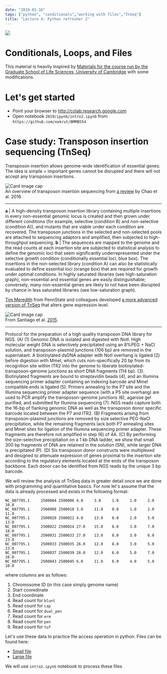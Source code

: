 ```yaml
---
date: "2019-01-16"
tags: ["python", "conditionals","working with files","TnSeq"]
title: "Lecture 4: Python refresher 2"
---
```


[![](https://imgs.xkcd.com/comics/standards.png)](https://xkcd.com/927/)

# Conditionals, Loops, and Files

<div class="alert alert-info" role="alert">
  This material is heavily inspired by <a href="http://pycam.github.io/">Materials for the course run by the Graduate School of Life Sciences, University of Cambridge</a> with some modifications.
</div>

# Let's get started

 - Point your browser to http://colab.research.google.com
 - Open notebook `2019/ipynb/intro2.ipynb` from `https://github.com/nekrut/BMMB554`

# Case study: Transposon insertion sequencing (TnSeq)

Transposon insertion allows genome-wide identification of essential genes. The idea is simple = important genes cannot be disrupted and there will not accept any transposon insertions.  

<div class="card mb-3">
  <img class="card-img-top" src="/BMMB554/img/nrmicro.2015.7-f1.jpg" alt="Card image cap">
  <div class="card-footer">
    	<footer class="blockquote-footer">
    		An overview of transposon insertion sequencing from <a href="https://www.nature.com/articles/nrmicro.2015.7">a review</a> by Chao et al. 2016. <hr>
    		<b>a</b> | A high-density transposon insertion library containing multiple insertions in every non-essential genomic locus is created and then grown under different conditions (for example, selective (condition B) and non-selective (condition A)), and mutants that are viable under each condition are recovered. The transposon junctions in the selected and non-selected pools are attached to sequencing adaptors and amplified, then subjected to high-throughput sequencing. <b>b</b> | The sequences are mapped to the genome and the read counts at each insertion site are subjected to statistical analysis to define the genomic loci that seem significantly underrepresented under the selective growth condition (conditionally essential loci, blue box). The insertions in the non-selected library (condition A) can also be statistically evaluated to define essential loci (orange box) that are required for growth under optimal conditions. In highly saturated libraries (see high-saturation graph), non-essential and essential genes are easily distinguishable; conversely, many non-essential genes are likely to not have been disrupted by chance in less saturated libraries (see low-saturation graph).
    	</footer>
  	</div>
</div>

[Tim Meredith](https://bmb.psu.edu/directory/txm50) from PennState and colleagues developed [a more advanced version of TnSeq](https://bmcgenomics.biomedcentral.com/articles/10.1186/s12864-015-1361-3) that alters gene expression level. 

<div class="card mb-3">
  <img class="card-img-top" src="/BMMB554/img/tnseq_santiago2015.png" alt="Card image cap">
  <div class="card-footer">
    	<footer class="blockquote-footer">
    		From Santiago et al. <a href="https://doi.org/10.1186/s12864-015-1361-3">2015</a>.<hr>
    		Protocol for the preparation of a high quality transposon DNA library for NGS. (A) (1) Genomic DNA is isolated and digested with NotI. High molecular weight DNA is selectively precipitated using an 8%PEG + NaCl solution, and transposon-plasmid junctions (106 bp) are removed in the supernatant. A biotinylated dsDNA adapter with NotI overhang is ligated (2) before digestion with MmeI, which cuts non-specifically 20 bp from its recognition site within ITR2 into the genome to liberate biotinylated-transposon-genome junctions as short DNA fragments (114 bp). (3). Biotinylated fragments are bound to streptavidin beads (4), and an Illumina sequencing primer adapter containing an indexing barcode and MmeI compatible ends is ligated (5). Primers annealing to the P7 site and the Illumina sequencing primer adapter sequence (with a P5 site overhang) are used to PCR amplify the transposon-genome junctions (6), agarose gel purified, and submitted for Illumina sequencing (7). NGS reads capture both the 16-bp of flanking genomic DNA as well as the transposon donor specific barcode located between the P7 and ITR2. (B) Fragments arising from transposon-plasmid junctions are removed by size selective PEG-NaCl precipitation, while the remaining fragments lack both P7 annealing sites and MmeI sites for ligation of the Illumina sequencing primer adapter. These fragments are therefore not amplified in step (6) of 4A. (C) By performing the size-selective precipitation on a 1 kb DNA ladder, we show that small 300 bp fragments of DNA are retained in the solution (SN), while larger DNA is precipitated (P). (D) Six transposon donor constructs were multiplexed and designed to attenuate expression of genes proximal to the insertion site according to the regulatory elements located at the ends of the transposon backbone. Each donor can be identified from NGS reads by the unique 3 bp barcode.
    	</footer>
  	</div>
</div>

We will review the analysis of TnSeq data in greater detail once we are done with programming and quantitative basics. For now let's assume that the data is already processed and exists in the following format:

```
NC_007795.1     2500004 2500006 4.0     3.0     1.0     1.0     2.0     10.0
NC_007795.1     2500008 2500010 3.0     11.0    0.0     1.0     2.0     11.0
NC_007795.1     2500020 2500022 4.0     13.0    8.0     2.0     5.0     13.0
NC_007795.1     2500022 2500024 27.0    15.0    8.0     3.0     7.0     18.0
NC_007795.1     2500031 2500033 27.0    13.0    8.0     3.0     6.0     23.0
NC_007795.1     2500033 2500035 26.0    12.0    8.0     3.0     5.0     23.0
NC_007795.1     2500037 2500039 28.0    12.0    6.0     5.0     7.0     16.0
NC_007795.1     2500043 2500045 6.0     11.0    6.0     4.0     5.0     10.0
```

where columns are as follows:

 1. Chromosome ID (in this case simply genome name)
 2. Start cooredinate
 3. End coordinate
 4. Read count for `blunt`
 4. Read count for `cap`
 4. Read count for `dual_pen`
 4. Read count for `erm`
 4. Read count for `pen`
 4. Read count for `tuf`

Let's use these data to practice file access operation in python. Files can be found here:

 - [Small file](/BMMB554/tnseq_data_short.txt)
 - [Large file](/BMMB554/tnseq_data.txt)

 We will use `intro2.ipynb` notebook to process these files



